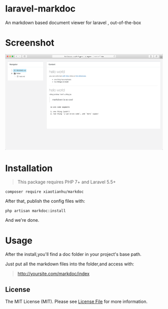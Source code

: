 # laravel-markdoc
An markdown based document viewer for laravel , out-of-the-box

# Screenshot
![laravel-markdoc](https://raw.githubusercontent.com/xiaotianhu/laravel-markdoc/master/Screenshot.png)


# Installation

>This package requires PHP 7+ and Laravel 5.5+

```
composer require xiaotianhu/markdoc
```

After that, publish the config files with:

```
php artisan markdoc:install
```
And we're done.

# Usage
After the install,you'll find a doc folder in your project's base path.

Just put all the markdown files into the folder,and access with:

> http://yoursite.com/markdoc/index

## License

The MIT License (MIT). Please see [License File](LICENSE.md) for more information.

